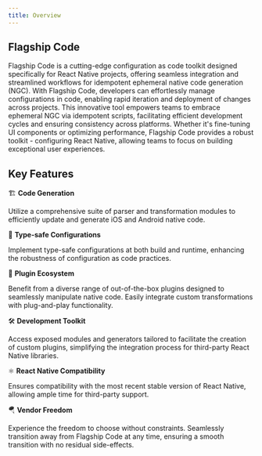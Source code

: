 ```yaml
---
title: Overview
---
```


## Flagship Code

Flagship Code is a cutting-edge configuration as code toolkit designed specifically for React Native projects, offering seamless integration and streamlined workflows for idempotent ephemeral native code generation (NGC). With Flagship Code, developers can effortlessly manage configurations in code, enabling rapid iteration and deployment of changes across projects. This innovative tool empowers teams to embrace ephemeral NGC via idempotent scripts, facilitating efficient development cycles and ensuring consistency across platforms. Whether it's fine-tuning UI components or optimizing performance, Flagship Code provides a robust toolkit - configuring React Native, allowing teams to focus on building exceptional user experiences.

## Key Features

🏗 **Code Generation**

Utilize a comprehensive suite of parser and transformation modules to efficiently update and generate iOS and Android native code.

🛟 **Type-safe Configurations**

Implement type-safe configurations at both build and runtime, enhancing the robustness of configuration as code practices.

🔌 **Plugin Ecosystem**

Benefit from a diverse range of out-of-the-box plugins designed to seamlessly manipulate native code. Easily integrate custom transformations with plug-and-play functionality.

🛠 **Development Toolkit**

Access exposed modules and generators tailored to facilitate the creation of custom plugins, simplifying the integration process for third-party React Native libraries.

⚛️ **React Native Compatibility**

Ensures compatibility with the most recent stable version of React Native, allowing ample time for third-party support.

🪂 **Vendor Freedom**

Experience the freedom to choose without constraints. Seamlessly transition away from Flagship Code at any time, ensuring a smooth transition with no residual side-effects.
